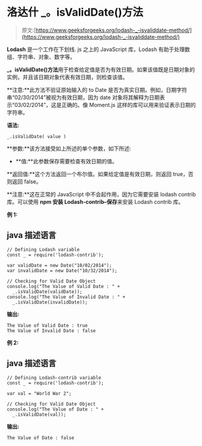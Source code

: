 # 洛达什 _。isValidDate()方法

> 原文:[https://www.geeksforgeeks.org/lodash-_-isvaliddate-method/](https://www.geeksforgeeks.org/lodash-_-isvaliddate-method/)

**Lodash** 是一个工作在下划线. js 之上的 JavaScript 库，Lodash 有助于处理数组、字符串、对象、数字等。

**_。isValidDate()方法**用于检查给定值是否为有效日期。如果该值既是日期对象的实例，并且该日期对象代表有效日期，则检查该值。

**注意:**此方法不验证原始输入的 to Date 是否为真实日期。例如，日期字符串“02/30/2014”被视为有效日期，因为 date 对象将其解释为日期表示“03/02/2014”，这是正确的。像 Moment.js 这样的库可以用来验证表示日期的字符串。

**语法:**

```
_.isValidDate( value )

```

**参数:**该方法接受如上所述的单个参数，如下所述:

*   **值:**此参数保存需要检查有效日期的值。

**返回值:**这个方法返回一个布尔值。如果给定值是有效日期，则返回 true，否则返回 false。

**注意:**这在正常的 JavaScript 中不会起作用，因为它需要安装 lodash contrib 库。可以使用 **npm 安装 Lodash-contrib–保存**来安装 Lodash contrib 库。

**例 1:**

## java 描述语言

```
// Defining Lodash variable 
const _ = require('lodash-contrib'); 

var validDate = new Date("10/02/2014");
var invalidDate = new Date("10/32/2014");

// Checking for Valid Date Object 
console.log("The Value of Valid Date : " +
  _.isValidDate(validDate));
console.log("The Value of Invalid Date : " +
  _.isValidDate(invalidDate));
```

**输出:**

```
The Value of Valid Date : true
The Value of Invalid Date : false

```

**例 2:**

## java 描述语言

```
// Defining Lodash-contrib variable 
const _ = require('lodash-contrib'); 

var val = "World War 2"; 

// Checking for Valid Date Object 
console.log("The Value of Date : " +
  _.isValidDate(val));
```

**输出:**

```
The Value of Date : false

```